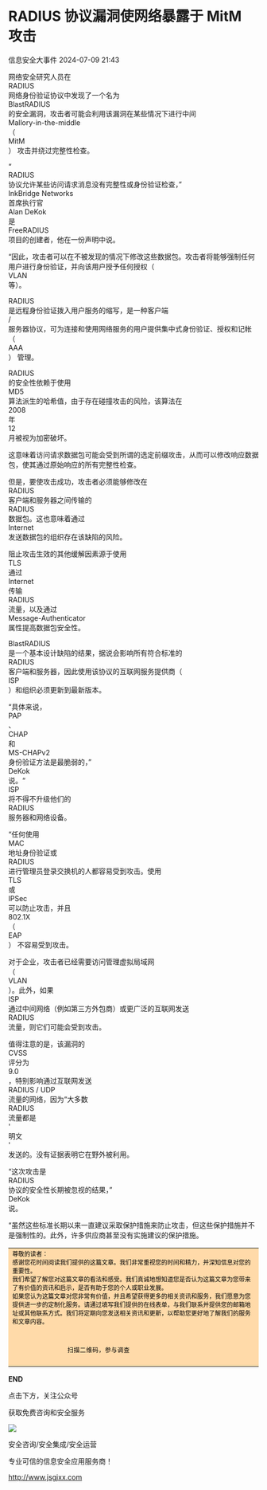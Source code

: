 #  RADIUS 协议漏洞使网络暴露于 MitM 攻击   
 信息安全大事件   2024-07-09 21:43  
  
网络安全研究人员在   
RADIUS   
网络身份验证协议中发现了一个名为   
BlastRADIUS   
的安全漏洞，攻击者可能会利用该漏洞在某些情况下进行中间   
Mallory-in-the-middle   
（  
MitM  
） 攻击并绕过完整性检查。  
  
“  
RADIUS  
协议允许某些访问请求消息没有完整性或身份验证检查，”  
InkBridge Networks  
首席执行官  
Alan DeKok  
是  
FreeRADIUS  
项目的创建者，他在一份声明中说。  
  
“因此，攻击者可以在不被发现的情况下修改这些数据包。攻击者将能够强制任何用户进行身份验证，并向该用户授予任何授权（  
VLAN  
等）。  
  
RADIUS   
是远程身份验证拨入用户服务的缩写，是一种客户端  
/  
服务器协议，可为连接和使用网络服务的用户提供集中式身份验证、授权和记帐 （  
AAA  
） 管理。  
  
RADIUS   
的安全性依赖于使用   
MD5   
算法派生的哈希值，由于存在碰撞攻击的风险，该算法在   
2008   
年   
12   
月被视为加密破坏。  
  
这意味着访问请求数据包可能会受到所谓的选定前缀攻击，从而可以修改响应数据包，使其通过原始响应的所有完整性检查。  
  
但是，要使攻击成功，攻击者必须能够修改在   
RADIUS   
客户端和服务器之间传输的   
RADIUS   
数据包。这也意味着通过   
Internet   
发送数据包的组织存在该缺陷的风险。  
  
阻止攻击生效的其他缓解因素源于使用   
TLS   
通过   
Internet   
传输   
RADIUS   
流量，以及通过   
Message-Authenticator   
属性提高数据包安全性。  
  
BlastRADIUS  
是一个基本设计缺陷的结果，据说会影响所有符合标准的  
RADIUS  
客户端和服务器，因此使用该协议的互联网服务提供商（  
ISP  
）和组织必须更新到最新版本。  
  
“具体来说，  
PAP  
、  
CHAP  
和  
MS-CHAPv2  
身份验证方法是最脆弱的，”  
DeKok  
说。“  
ISP  
将不得不升级他们的  
RADIUS  
服务器和网络设备。  
  
“任何使用  
MAC  
地址身份验证或  
RADIUS  
进行管理员登录交换机的人都容易受到攻击。使用   
TLS   
或   
IPSec   
可以防止攻击，并且   
802.1X   
（  
EAP  
） 不容易受到攻击。  
  
对于企业，攻击者已经需要访问管理虚拟局域网   
（  
VLAN  
）。此外，如果   
ISP   
通过中间网络（例如第三方外包商）或更广泛的互联网发送   
RADIUS   
流量，则它们可能会受到攻击。  
  
值得注意的是，该漏洞的  
CVSS  
评分为  
9.0  
，特别影响通过互联网发送  
RADIUS / UDP  
流量的网络，因为“大多数  
RADIUS  
流量都是  
'  
明文  
'  
发送的。没有证据表明它在野外被利用。  
  
“这次攻击是  
RADIUS  
协议的安全性长期被忽视的结果，”  
DeKok  
说。  
  
“虽然这些标准长期以来一直建议采取保护措施来防止攻击，但这些保护措施并不是强制性的。此外，许多供应商甚至没有实施建议的保护措施。  
  
<table><tbody style="outline: 0px;visibility: visible;"><tr class="ue-table-interlace-color-single js_darkmode__0" data-style="outline: 0px; background-color: rgb(28, 28, 28); visibility: visible; color: rgb(205, 205, 205) !important;" style="outline: 0px;background-color: rgb(28, 28, 28);visibility: visible;color: rgb(205, 205, 205) !important;"><td width="557" valign="top" data-style="outline: 0px; word-break: break-all; hyphens: auto; border-color: rgb(76, 76, 76); background-color: rgb(255, 218, 169); visibility: visible; color: rgb(25, 25, 25) !important;" class="js_darkmode__1" style="outline: 0px;word-break: break-all;hyphens: auto;border-color: rgb(76, 76, 76);background-color: rgb(255, 218, 169);visibility: visible;color: rgb(25, 25, 25) !important;"><section style="outline: 0px;line-height: normal;visibility: visible;"><span style="outline: 0px;font-size: 12px;visibility: visible;color: rgb(0, 0, 0);">尊敬的读者：<br style="outline: 0px;visibility: visible;"/>感谢您花时间阅读我们提供的这篇文章。我们非常重视您的时间和精力，并深知信息对您的重要性。<br style="outline: 0px;visibility: visible;"/>我们希望了解您对这篇文章的看法和感受。我们真诚地想知道您是否认为这篇文章为您带来了有价值的资讯和启示，是否有助于您的个人或职业发展。<br style="outline: 0px;visibility: visible;"/>如果您认为这篇文章对您非常有价值，并且希望获得更多的相关资讯和服务，我们愿意为您提供进一步的定制化服务。请通过填写我们提供的在线表单，与我们联系并提供您的邮箱地址或其他联系方式。我们将定期向您发送相关资讯和更新，以帮助您更好地了解我们的服务和文章内容。</span></section><section style="outline: 0px;line-height: normal;visibility: visible;"><br style="outline: 0px;visibility: visible;"/></section><section style="outline: 0px;line-height: normal;text-indent: 0em;visibility: visible;"><span style="outline: 0px;color: rgb(0, 0, 0);">                       </span><img class="rich_pages wxw-img" data-backh="106" data-backw="106" data-cropselx1="0" data-cropselx2="119" data-cropsely1="0" data-cropsely2="119" data-galleryid="" data-imgfileid="100005845" data-ratio="1" data-s="300,640" data-src="https://mmbiz.qpic.cn/sz_mmbiz_png/JqliagemfTA5N8G6ZVujodYTTD7NSaxFG5suXlkibicfoGRzCk6vHhCUBx7ST8b4AxdsFVNNAH4ltePBWX4AxKY0A/640?wx_fmt=other&amp;wxfrom=5&amp;wx_lazy=1&amp;wx_co=1&amp;tp=webp" data-type="png" data-w="1000" style="outline: 0px;font-family: 宋体;font-size: 14px;letter-spacing: 0.578px;text-align: center;visibility: visible !important;width: 119px !important;"/></section><section style="outline: 0px;line-height: normal;text-indent: 0em;"><span style="outline: 0px;font-family: 宋体;font-size: 12px;letter-spacing: 0.578px;text-align: center;color: rgb(0, 0, 0);">                               扫描二维码，参与调查</span></section><section style="outline: 0px;line-height: normal;"><br style="outline: 0px;letter-spacing: 0.544px;"/></section></td></tr></tbody></table>  
  
**END**  
  
  
  
点击下方，关注公众号  
  
获取免费咨询和安全服务  
  
![](https://mmbiz.qpic.cn/mmbiz_png/JqliagemfTA5OxIlGh6IbpxrTJHkcY5DZ4O80nevX4Ev7IHvjZfPZDDMxibSVWk4IdYfaYpuhBgz2iaWS5tzXZLJw/640?wx_fmt=other&wxfrom=5&wx_lazy=1&wx_co=1&tp=webp "")  
  
  
  
  
安全咨询/安全集成/安全运营  
  
专业可信的信息安全应用服务商！  
  
http://www.jsgjxx.com  
  
  
